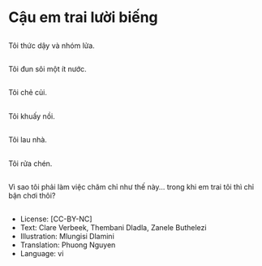 # Cậu em trai lười biếng

##
Tôi thức dậy và nhóm lửa.

##
Tôi đun sôi một ít nước.

##
Tôi chẻ củi.

##
Tôi khuấy nồi.

##
Tôi lau nhà.

##
Tôi rửa chén.

##
Vì sao tôi phải làm việc chăm chỉ như thế này… trong khi em trai tôi thì chỉ bận chơi thôi?

##
* License: [CC-BY-NC]
* Text: Clare Verbeek, Thembani Dladla, Zanele Buthelezi
* Illustration: Mlungisi Dlamini
* Translation: Phuong Nguyen
* Language: vi
